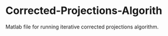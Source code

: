 # Corrected-Projections-Algorith
Matlab file for running iterative corrected projections algorithm.
